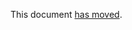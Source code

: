 This document [has moved].

[has moved]: https://github.com/dart-lang/language/blob/master/accepted/future-releases/0546-patterns/why-two-kinds-of-patterns.md

